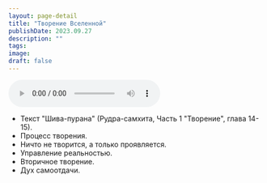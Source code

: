 ```yaml
---
layout: page-detail
title: "Творение Вселенной"
publishDate: 2023.09.27
description: ""
tags:
image:
draft: false
---
```


<audio title="2023.09.27 - Творение Вселенной.mp3" src="https://filer-api.advayta.org/v1.0/public/files/75880" controls=""></audio>

* Текст "Шива-пурана" (Рудра-самхита, Часть 1 "Творение", глава 14-15).
* Процесс творения.
* Ничто не творится, а только проявляется.
* Управление реальностью.
* Вторичное творение.
* Дух самоотдачи.

  
